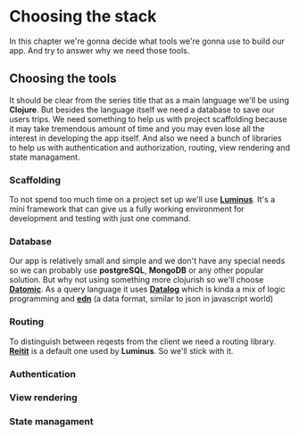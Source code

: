 # Choosing the stack

In this chapter we're gonna decide what tools we're gonna use to build our app. And try to answer why we need those tools. 

## Choosing the tools

It should be clear from the series title that as a main language we'll be using **Clojure**. But besides the language itself we need a database to save our users trips. We need something to help us with project scaffolding because it may take tremendous amount of time and you may even lose all the interest in developing the app itself. And also we need a bunch of libraries to help us with authentication and authorization, routing, view rendering and state managament. 

### Scaffolding

To not spend too much time on a project set up we'll use [**Luminus**][luminus]. It's a mini framework that can give us a fully working environment for development and testing with just one command.

### Database 

Our app is relatively small and simple and we don't have any special needs so we can probably use **postgreSQL**, **MongoDB** or any other popular solution. But why not using something more clojurish so we'll choose  [**Datomic**][datomic]. As a query language it uses [**Datalog**][datalog] which is kinda a mix of logic programming and [**edn**][edn] (a data format, similar to json in javascript world)

### Routing

To distinguish between reqests from the client we need a routing library. [**Reitit**][reitit] is a default one used by **Luminus**. So we'll stick with it.


### Authentication

### View rendering 

### State managament


[datomic]: https://docs.datomic.com/on-prem/getting-started/brief-overview.html
[datalog]: http://www.learndatalogtoday.org/
[edn]: https://github.com/edn-format/edn
[luminus]: http://www.luminusweb.net/
[reitit]: https://metosin.github.io/reitit/
<!--stackedit_data:
eyJoaXN0b3J5IjpbLTEzOTc5OTYyMTUsLTU2NTc4NjYwLDU5Nz
I4MTI4OCwtOTcyNjg5MjkyLC0xNTMwNzQxMDU3LDE4Njc5MTIz
ODcsNzEwNTYzNjM3LDIwNzc5NzgwMDksNTg1NzA3MzU4LDIxMz
k0NTQ4NzQsMzIyMzk5NzAyLC0xNDQ1ODU2NDgwLC00ODE0MTkx
NDgsMTIyMzY4MDg0NCwtNDMyOTk0MTYyLC0xNDYzNzAwNDczLC
0xMzQxNzg5Nzc0XX0=
-->